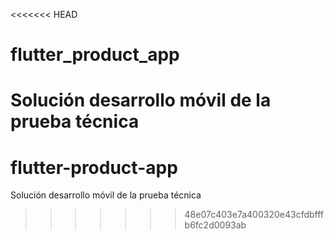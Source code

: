 <<<<<<< HEAD
# flutter_product_app

Solución desarrollo móvil de la prueba técnica
=======
# flutter-product-app
Solución desarrollo móvil de la prueba técnica
>>>>>>> 48e07c403e7a400320e43cfdbfffb6fc2d0093ab
